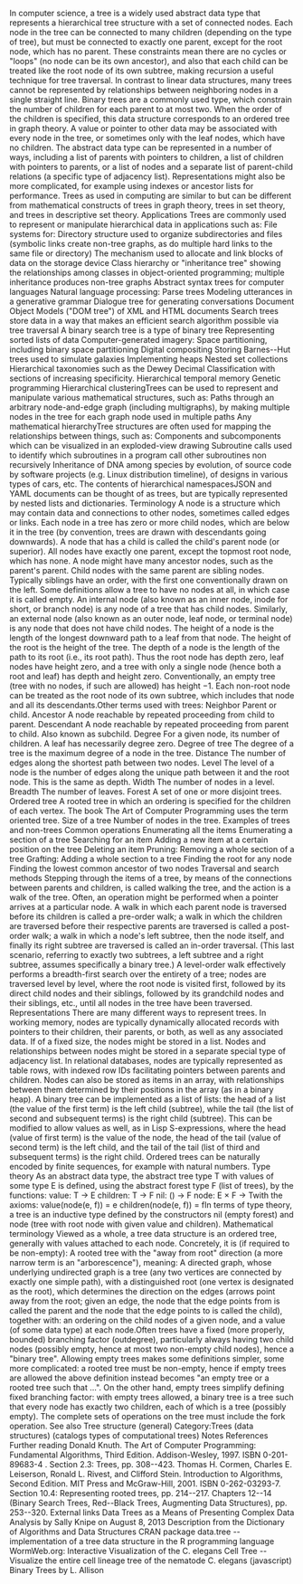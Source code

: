 In computer science, a tree is a widely used abstract data type that
represents a hierarchical tree structure with a set of connected nodes.
Each node in the tree can be connected to many children (depending on
the type of tree), but must be connected to exactly one parent, except
for the root node, which has no parent. These constraints mean there are
no cycles or \"loops\" (no node can be its own ancestor), and also that
each child can be treated like the root node of its own subtree, making
recursion a useful technique for tree traversal. In contrast to linear
data structures, many trees cannot be represented by relationships
between neighboring nodes in a single straight line. Binary trees are a
commonly used type, which constrain the number of children for each
parent to at most two. When the order of the children is specified, this
data structure corresponds to an ordered tree in graph theory. A value
or pointer to other data may be associated with every node in the tree,
or sometimes only with the leaf nodes, which have no children. The
abstract data type can be represented in a number of ways, including a
list of parents with pointers to children, a list of children with
pointers to parents, or a list of nodes and a separate list of
parent-child relations (a specific type of adjacency list).
Representations might also be more complicated, for example using
indexes or ancestor lists for performance. Trees as used in computing
are similar to but can be different from mathematical constructs of
trees in graph theory, trees in set theory, and trees in descriptive set
theory. Applications Trees are commonly used to represent or manipulate
hierarchical data in applications such as: File systems for: Directory
structure used to organize subdirectories and files (symbolic links
create non-tree graphs, as do multiple hard links to the same file or
directory) The mechanism used to allocate and link blocks of data on the
storage device Class hierarchy or \"inheritance tree\" showing the
relationships among classes in object-oriented programming; multiple
inheritance produces non-tree graphs Abstract syntax trees for computer
languages Natural language processing: Parse trees Modeling utterances
in a generative grammar Dialogue tree for generating conversations
Document Object Models (\"DOM tree\") of XML and HTML documents Search
trees store data in a way that makes an efficient search algorithm
possible via tree traversal A binary search tree is a type of binary
tree Representing sorted lists of data Computer-generated imagery: Space
partitioning, including binary space partitioning Digital compositing
Storing Barnes--Hut trees used to simulate galaxies Implementing heaps
Nested set collections Hierarchical taxonomies such as the Dewey Decimal
Classification with sections of increasing specificity. Hierarchical
temporal memory Genetic programming Hierarchical clusteringTrees can be
used to represent and manipulate various mathematical structures, such
as: Paths through an arbitrary node-and-edge graph (including
multigraphs), by making multiple nodes in the tree for each graph node
used in multiple paths Any mathematical hierarchyTree structures are
often used for mapping the relationships between things, such as:
Components and subcomponents which can be visualized in an exploded-view
drawing Subroutine calls used to identify which subroutines in a program
call other subroutines non recursively Inheritance of DNA among species
by evolution, of source code by software projects (e.g. Linux
distribution timeline), of designs in various types of cars, etc. The
contents of hierarchical namespacesJSON and YAML documents can be
thought of as trees, but are typically represented by nested lists and
dictionaries. Terminology A node is a structure which may contain data
and connections to other nodes, sometimes called edges or links. Each
node in a tree has zero or more child nodes, which are below it in the
tree (by convention, trees are drawn with descendants going downwards).
A node that has a child is called the child\'s parent node (or
superior). All nodes have exactly one parent, except the topmost root
node, which has none. A node might have many ancestor nodes, such as the
parent\'s parent. Child nodes with the same parent are sibling nodes.
Typically siblings have an order, with the first one conventionally
drawn on the left. Some definitions allow a tree to have no nodes at
all, in which case it is called empty. An internal node (also known as
an inner node, inode for short, or branch node) is any node of a tree
that has child nodes. Similarly, an external node (also known as an
outer node, leaf node, or terminal node) is any node that does not have
child nodes. The height of a node is the length of the longest downward
path to a leaf from that node. The height of the root is the height of
the tree. The depth of a node is the length of the path to its root
(i.e., its root path). Thus the root node has depth zero, leaf nodes
have height zero, and a tree with only a single node (hence both a root
and leaf) has depth and height zero. Conventionally, an empty tree (tree
with no nodes, if such are allowed) has height −1. Each non-root node
can be treated as the root node of its own subtree, which includes that
node and all its descendants.Other terms used with trees: Neighbor
Parent or child. Ancestor A node reachable by repeated proceeding from
child to parent. Descendant A node reachable by repeated proceeding from
parent to child. Also known as subchild. Degree For a given node, its
number of children. A leaf has necessarily degree zero. Degree of tree
The degree of a tree is the maximum degree of a node in the tree.
Distance The number of edges along the shortest path between two nodes.
Level The level of a node is the number of edges along the unique path
between it and the root node. This is the same as depth. Width The
number of nodes in a level. Breadth The number of leaves. Forest A set
of one or more disjoint trees. Ordered tree A rooted tree in which an
ordering is specified for the children of each vertex. The book The Art
of Computer Programming uses the term oriented tree. Size of a tree
Number of nodes in the tree. Examples of trees and non-trees Common
operations Enumerating all the items Enumerating a section of a tree
Searching for an item Adding a new item at a certain position on the
tree Deleting an item Pruning: Removing a whole section of a tree
Grafting: Adding a whole section to a tree Finding the root for any node
Finding the lowest common ancestor of two nodes Traversal and search
methods Stepping through the items of a tree, by means of the
connections between parents and children, is called walking the tree,
and the action is a walk of the tree. Often, an operation might be
performed when a pointer arrives at a particular node. A walk in which
each parent node is traversed before its children is called a pre-order
walk; a walk in which the children are traversed before their respective
parents are traversed is called a post-order walk; a walk in which a
node\'s left subtree, then the node itself, and finally its right
subtree are traversed is called an in-order traversal. (This last
scenario, referring to exactly two subtrees, a left subtree and a right
subtree, assumes specifically a binary tree.) A level-order walk
effectively performs a breadth-first search over the entirety of a tree;
nodes are traversed level by level, where the root node is visited
first, followed by its direct child nodes and their siblings, followed
by its grandchild nodes and their siblings, etc., until all nodes in the
tree have been traversed. Representations There are many different ways
to represent trees. In working memory, nodes are typically dynamically
allocated records with pointers to their children, their parents, or
both, as well as any associated data. If of a fixed size, the nodes
might be stored in a list. Nodes and relationships between nodes might
be stored in a separate special type of adjacency list. In relational
databases, nodes are typically represented as table rows, with indexed
row IDs facilitating pointers between parents and children. Nodes can
also be stored as items in an array, with relationships between them
determined by their positions in the array (as in a binary heap). A
binary tree can be implemented as a list of lists: the head of a list
(the value of the first term) is the left child (subtree), while the
tail (the list of second and subsequent terms) is the right child
(subtree). This can be modified to allow values as well, as in Lisp
S-expressions, where the head (value of first term) is the value of the
node, the head of the tail (value of second term) is the left child, and
the tail of the tail (list of third and subsequent terms) is the right
child. Ordered trees can be naturally encoded by finite sequences, for
example with natural numbers. Type theory As an abstract data type, the
abstract tree type T with values of some type E is defined, using the
abstract forest type F (list of trees), by the functions: value: T → E
children: T → F nil: () → F node: E × F → Twith the axioms:
value(node(e, f)) = e children(node(e, f)) = fIn terms of type theory, a
tree is an inductive type defined by the constructors nil (empty forest)
and node (tree with root node with given value and children).
Mathematical terminology Viewed as a whole, a tree data structure is an
ordered tree, generally with values attached to each node. Concretely,
it is (if required to be non-empty): A rooted tree with the \"away from
root\" direction (a more narrow term is an \"arborescence\"), meaning: A
directed graph, whose underlying undirected graph is a tree (any two
vertices are connected by exactly one simple path), with a distinguished
root (one vertex is designated as the root), which determines the
direction on the edges (arrows point away from the root; given an edge,
the node that the edge points from is called the parent and the node
that the edge points to is called the child), together with: an ordering
on the child nodes of a given node, and a value (of some data type) at
each node.Often trees have a fixed (more properly, bounded) branching
factor (outdegree), particularly always having two child nodes (possibly
empty, hence at most two non-empty child nodes), hence a \"binary
tree\". Allowing empty trees makes some definitions simpler, some more
complicated: a rooted tree must be non-empty, hence if empty trees are
allowed the above definition instead becomes \"an empty tree or a rooted
tree such that \...\". On the other hand, empty trees simplify defining
fixed branching factor: with empty trees allowed, a binary tree is a
tree such that every node has exactly two children, each of which is a
tree (possibly empty). The complete sets of operations on the tree must
include the fork operation. See also Tree structure (general)
Category:Trees (data structures) (catalogs types of computational trees)
Notes References Further reading Donald Knuth. The Art of Computer
Programming: Fundamental Algorithms, Third Edition. Addison-Wesley,
1997. ISBN 0-201-89683-4 . Section 2.3: Trees, pp. 308--423. Thomas H.
Cormen, Charles E. Leiserson, Ronald L. Rivest, and Clifford Stein.
Introduction to Algorithms, Second Edition. MIT Press and McGraw-Hill,
2001. ISBN 0-262-03293-7. Section 10.4: Representing rooted trees, pp.
214--217. Chapters 12--14 (Binary Search Trees, Red--Black Trees,
Augmenting Data Structures), pp. 253--320. External links Data Trees as
a Means of Presenting Complex Data Analysis by Sally Knipe on August 8,
2013 Description from the Dictionary of Algorithms and Data Structures
CRAN package data.tree -- implementation of a tree data structure in the
R programming language WormWeb.org: Interactive Visualization of the C.
elegans Cell Tree -- Visualize the entire cell lineage tree of the
nematode C. elegans (javascript) Binary Trees by L. Allison

